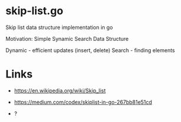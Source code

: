 # skip-list.go
Skip list data structure implementation in go

Motivation: Simple Synamic Search Data Structure

Dynamic - efficient updates (insert, delete)
Search - finding elements

# Links

- https://en.wikipedia.org/wiki/Skip_list

- https://medium.com/codex/skiplist-in-go-267bb81e51cd

- ?